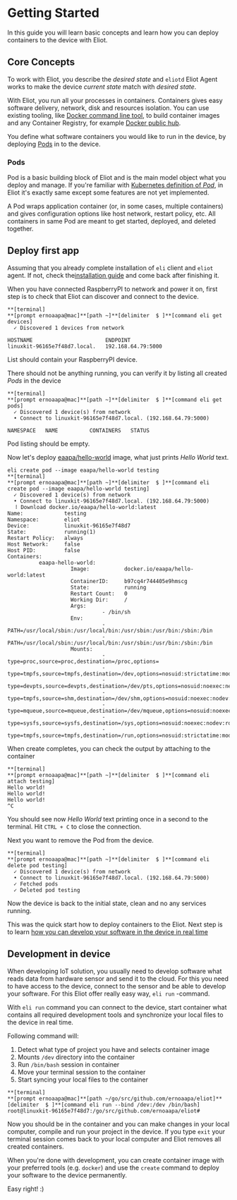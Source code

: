 # Getting Started
In this guide you will learn basic concepts and learn how you can deploy containers to the device with Eliot.

## Core Concepts
To work with Eliot, you describe the _desired state_ and `eliotd` Eliot Agent works to make the device _current state_ match with _desired state_.

With Eliot, you run all your processes in containers. Containers gives easy software delivery, network, disk and resources isolation.
You can use existing tooling, like [Docker command line tool](https://docs.docker.com/engine/reference/commandline/cli/), to build container images and any Container Registry, for example [Docker public hub](https://hub.docker.com).

You define what software containers you would like to run in the device, by deploying [Pods](getting_started.md#pods) in to the device.

### Pods

Pod is a basic building block of Eliot and is the main model object what you deploy and manage.
If you're familiar with [Kubernetes definition of _Pod_](https://kubernetes.io/docs/concepts/workloads/pods/pod/), in Eliot it's exactly same except some features are not yet implemented.

A Pod wraps application container (or, in some cases, multiple containers) and gives configuration options like host network, restart policy, etc. All containers in same Pod are meant to get started, deployed, and deleted together.

## Deploy first app
Assuming that you already complete installation of `eli` client and `eliot` agent. If not, check the[installation guide](installation.md) and come back after finishing it.  

When you have connected RaspberryPI to network and power it on, first step is to check that Eliot can discover and connect to the device.
```shell
**[terminal]
**[prompt ernoaapa@mac]**[path ~]**[delimiter  $ ]**[command eli get devices]
  ✓ Discovered 1 devices from network

HOSTNAME                       ENDPOINT
linuxkit-96165e7f48d7.local.   192.168.64.79:5000
```
List should contain your RaspberryPI device.

There should not be anything running, you can verify it by listing all created _Pods_ in the device
```shell
**[terminal]
**[prompt ernoaapa@mac]**[path ~]**[delimiter  $ ]**[command eli get pods]
  ✓ Discovered 1 device(s) from network
  • Connect to linuxkit-96165e7f48d7.local. (192.168.64.79:5000)

NAMESPACE   NAME          CONTAINERS   STATUS
```
Pod listing should be empty.

Now let's deploy [eaapa/hello-world](https://hub.docker.com/eaapa/hello-world) image, what just prints _Hello World_ text.
```shell
eli create pod --image eaapa/hello-world testing
**[terminal]
**[prompt ernoaapa@mac]**[path ~]**[delimiter  $ ]**[command eli create pod --image eaapa/hello-world testing]
  ✓ Discovered 1 device(s) from network
  • Connect to linuxkit-96165e7f48d7.local. (192.168.64.79:5000)
  ⠸ Download docker.io/eaapa/hello-world:latest
Name:             testing
Namespace:        eliot
Device:           linuxkit-96165e7f48d7
State:            running(1)
Restart Policy:   always
Host Network:     false
Host PID:         false
Containers:
          eaapa-hello-world:
                    Image:           docker.io/eaapa/hello-world:latest
                    ContainerID:     b97cq4r744405e9hmscg
                    State:           running
                    Restart Count:   0
                    Working Dir:     /
                    Args:
                              - /bin/sh
                    Env:
                              - PATH=/usr/local/sbin:/usr/local/bin:/usr/sbin:/usr/bin:/sbin:/bin
                              - PATH=/usr/local/sbin:/usr/local/bin:/usr/sbin:/usr/bin:/sbin:/bin
                    Mounts:
                              - type=proc,source=proc,destination=/proc,options=
                              - type=tmpfs,source=tmpfs,destination=/dev,options=nosuid:strictatime:mode=755:size=65536k
                              - type=devpts,source=devpts,destination=/dev/pts,options=nosuid:noexec:newinstance:ptmxmode=0666:mode=0620:gid=5
                              - type=tmpfs,source=shm,destination=/dev/shm,options=nosuid:noexec:nodev:mode=1777:size=65536k
                              - type=mqueue,source=mqueue,destination=/dev/mqueue,options=nosuid:noexec:nodev
                              - type=sysfs,source=sysfs,destination=/sys,options=nosuid:noexec:nodev:ro
                              - type=tmpfs,source=tmpfs,destination=/run,options=nosuid:strictatime:mode=755:size=65536k
```

When create completes, you can check the output by attaching to the container
```shell
**[terminal]
**[prompt ernoaapa@mac]**[path ~]**[delimiter  $ ]**[command eli attach testing]
Hello world!
Hello world!
Hello world!
^C
```
You should see now _Hello World_ text printing once in a second to the terminal. Hit `CTRL + C` to close the connection.

Next you want to remove the Pod from the device.
```shell
**[terminal]
**[prompt ernoaapa@mac]**[path ~]**[delimiter  $ ]**[command eli delete pod testing]
  ✓ Discovered 1 device(s) from network
  • Connect to linuxkit-96165e7f48d7.local. (192.168.64.79:5000)
  ✓ Fetched pods
  ✓ Deleted pod testing
```

Now the device is back to the initial state, clean and no any services running.

This was the quick start how to deploy containers to the Eliot. 
Next step is to learn [how you can develop your software in the device in real time](getting_started.md#development-in-device)

## Development in device
When developing IoT solution, you usually need to develop software what reads data from hardware sensor and send it to the cloud. For this you need to have access to the device, connect to the sensor and be able to develop your software.
For this Eliot offer really easy way, `eli run` -command.

With `eli run` command you can connect to the device, start container what contains all required development tools and synchronize your local files to the device in real time.

Following command will: 
1. Detect what type of project you have and selects container image
3. Mounts `/dev` directory into the container
4. Run `/bin/bash` session in container
5. Move your terminal session to the container
6. Start syncing your local files to the container

```shell
**[terminal]
**[prompt ernoaapa@mac]**[path ~/go/src/github.com/ernoaapa/eliot]**[delimiter  $ ]**[command eli run --bind /dev:/dev /bin/bash]
root@linuxkit-96165e7f48d7:/go/src/github.com/ernoaapa/eliot#
```

Now you should be in the container and you can make changes in your local computer, compile and run your project in the device. 
If you type `exit` your terminal session comes back to your local computer and Eliot removes all created containers.

When you're done with development, you can create container image with your preferred tools (e.g. `docker`) and use the `create` command to deploy your software to the device permanently.

Easy right! :)
